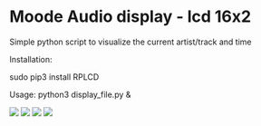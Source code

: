 # Moode Audio display - lcd 16x2
Simple python script to visualize the current artist/track and time

Installation:

sudo pip3 install RPLCD

Usage:
python3 display_file.py &

<img src="https://imgur.com/TkxzTrN.jpg">
<img src="https://imgur.com/gPqfYGB.jpg">
<img src="https://imgur.com/xpOTsBv.jpg">
<img src="https://imgur.com/f9ZZRaQ.jpg">

